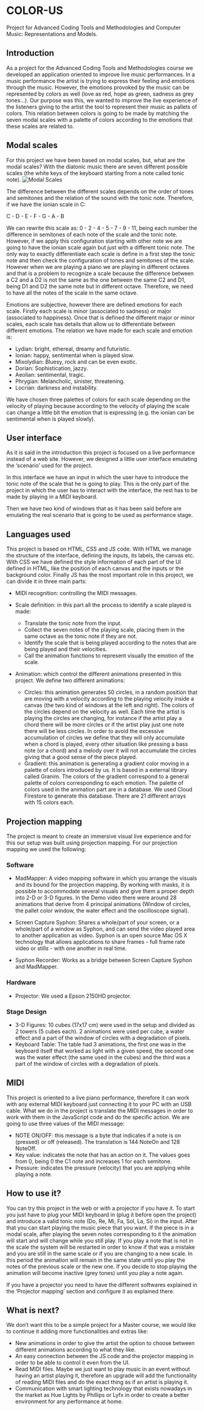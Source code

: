 # COLOR-US
Project for Advanced Coding Tools and Methodologies and Computer Music: Representations and Models. 

## Introduction
As a project for the Advanced Coding Tools and Methodologies course we developed an application oriented to improve live music performances. In a music performance the artist is trying to express their feeling and emotions through the music. However, the emotions provoked by the music can be represented by colors as well (love as red, hope as green, sadness as grey tones…). Our purpose was this, we wanted to improve the live experience of the listeners giving to the artist the tool to represent their music as pallets of colors. This relation between colors is going to be made by matching the seven modal scales with a palette of colors according to the emotions that these scales are related to.
## Modal scales
For this project we have been based on modal scales, but, what are the modal scales?
With the diatonic music there are seven different possible scales (the white keys of the keyboard starting from a note called tonic note). 
![Modal Scales](https://raw.githubusercontent.com/MRMidc/COLOR-US/master/images/moda.jpeg)


The difference between the different scales depends on the order of tones and semitones and the relation of the sound with the tonic note. Therefore, if we have the ionian scale in C: 

C - D - E - F - G - A - B

We can rewrite this scale as: 0 - 2 - 4 - 5 - 7 - 9 - 11, being each number the difference in semitones of each note of the scale and the tonic note. However, if we apply this configuration starting with other note we are going to have the ionian scale again but just with a different tonic note. The only way to exactly differentiate each scale is define in a first step the tonic note and then check the configuration of tones and semitones of the scale. However when we are playing a piano we are playing in different octaves and that is a problem to recognize a scale because the difference between a C2 and a D2 is not the same as the one between the same C2 and D1, being D1 and D2 the same note but in different octave. Therefore, we need to have all the notes of the scale in the same octave. 

Emotions are subjective, however there are defined emotions for each scale. Firstly each scale is minor (associated to sadness) or major (associated to happiness). Once that is defined the different major or minor scales, each scale has details that allow us to differentiate between different emotions. The relation we have made for each scale and emotion is:

- Lydian: bright, ethereal, dreamy and futuristic.
- Ionian: happy, sentimental when is played slow.
- Mixolydian: Bluesy, rock and can be even exotic.
- Dorian: Sophistication, jazzy.
- Aeolian: sentimental, tragic.
- Phrygian: Melancholic, sinister, threatening. 
- Locrian: darkness and instability.

We have chosen three palettes of colors for each scale depending on the velocity of playing because according to the velocity of playing the scale can change a little bit the emotion that is expressing (e.g. the ionian can be sentimental when is played slowly).



## User interface
As it is said in the introduction this project is focused on a live performance instead of a web site. However, we designed a little user interface emulating the ‘scenario’ used for the project. 



In this interface we have an input in which the user have to introduce the tonic note of the scale that he is going to play. This is the only part of the project in which the user has to interact with the interface, the rest has to be made by playing in a MIDI keyboard. 



Then we have two kind of windows that as it has been said before are emulating the real scenario that is going to be used as performance stage.
## Languages used
This project is based on HTML, CSS and JS code. With HTML we manage the structure of the interface, defining the inputs, its labels, the canvas etc. With CSS we have defined the style information of each part of the UI defined in HTML, like the position of each canvas and the inputs or the background color. Finally JS has the most important role in this project, we can divide it in three main parts:

- MIDI recognition: controlling the MIDI messages.
- Scale definition: in this part all the process to identify a scale played is made:

  - Translate the tonic note from the input.
  - Collect the seven notes of the playing scale, placing them in the same octave as the tonic note if they are not.
  - Identify the scale that is being played according to the notes that are being played and their velocities.
  - Call the animation functions to represent visually the emotion of the scale.

- Animation: which control the different animations presented in this project. We define two different animations:

  - Circles: this animation generates 50 circles, in a random position that are moving with a velocity according to the playing velocity inside a canvas (the two kind of windows at the left and right). The colors of the circles depend on the velocity as well. Each time the artist is playing the circles are changing, for instance if the artist play a chord there will be more circles or if the artist play just one note there will be less circles. In order to avoid the excessive accumulation of circles we define that they will only accumulate when a chord is played, every other situation like pressing a bass note (or a chord) and a melody over it will not accumulate the circles giving that a good sense of the piece played. 
  - Gradient: this animation is generating a gradient color moving in a palette of colors introduced by us. It is based in a external library called Granim. The colors of the gradient correspond to a general palette of colors corresponding to each emotion. 
													The palette of colors used in the animation part are in a database. We used Cloud Firestore to generate this database. There are 21 different arrays with 15 colors each.
## Projection mapping

The project is meant to create an immersive visual live experience and for this our setup was built using projection mapping. For our projection mapping we used the following:

### Software
- MadMapper: A video mapping software in which you arrange the visuals and its bound for the projection mapping. By working with masks, it is possible to accommodate several visuals and give them a proper depth into 2-D or 3-D figures. In the Demo video there were around 28 animations that derive from 4 principal animations (Window of circles, the pallet color window, the water effect and the oscilloscope signal).

- Screen Capture Syphon: Shares a whole/part of your screen, or a whole/part of a window as Syphon, and can send the video played area to another application as video. 
Syphon is an open source Mac OS X technology that allows applications to share frames - full frame rate video or stills - with one another in real time.

- Syphon Recorder: Works as a bridge between Screen Capture Syphon and MadMapper.

### Hardware
- Projector: We used a Epson 2150HD projector.

### Stage Design
- 3-D Figures: 10 cubes (17x17 cm) were used in the setup and divided as 2 towers (5 cubes each). 2 animations were used per cube, a water effect and a part of the window of circles with a degradation of pixels.
- Keyboard Table: The table had 3 animations, the first one was in the keyboard itself that worked as light with a given speed, the second one was the water effect (the same used in the cubes) and the third was a part of the window of circles with a degradation of pixels. 

## MIDI
This project is oriented to a live piano performance, therefore it can work with any external MIDI keyboard just connecting it to your PC with an USB cable. What we do in the project is translate the MIDI messages in order to work with them in the JavaScript code and do the specific action. We are going to use three values of the MIDI message:

- NOTE ON/OFF: this message is a byte that indicates if a note is on (pressed) or off (released). The translation is 144 NoteOn and 128 NoteOff.
- Key value: indicates the note that has an action on it. The values goes from 0, being 0 the C1 note and increases 1 for each semitone. 
- Pressure: indicates the pressure (velocity) that you are applying while playing a note. 

## How to use it?
You can try this project in the web or with a projector if you have it. To start you just have to plug your MIDI keyboard in (plug it before open the project) and introduce a valid tonic note (Do, Re, Mi, Fa, Sol, La, Si) in the input. After that you can start playing the music piece that you want. If the piece is in a modal scale, after playing the seven notes corresponding to it the animation will start and will change while you still play.
If you play a note that is not in the scale the system will be restarted in order to know if that was a mistake and you are still in the same scale or if you are changing to a new scale. In this period the animation will remain in the same state until you play the notes of the previous scale or the new one. 
If you decide to stop playing the animation will become inactive (grey tones) until you play a note again.

If you have a projector you need to have the different softwares explained in the ‘Projector mapping’ section and configure it as explained there. 

## What is next?
We don’t want this to be a simple project for a Master course, we would like to continue it adding more functionalities and extras like:
- New animations in order to give the artist the option to choose between different animations according to what they like.
- An easy connection between the JS code and the projector mapping in order to be able to control it even from the UI.
- Read MIDI files. Maybe we just want to play music in an event without having an artist playing it, therefore an upgrade will add the functionality of reading MIDI files and do the exact thing as if an artist is playing it.
- Communication with smart lighting technology that exists nowadays in the market as Hue Lights by Phillips or Lyfx in order to create a better environment for any performance at home.


